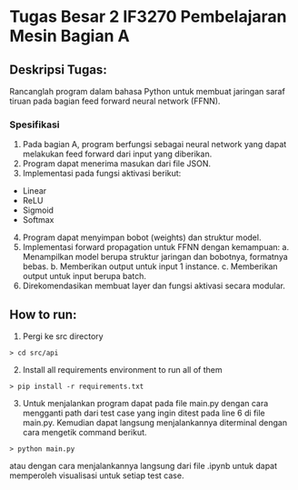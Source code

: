 # Tugas Besar 2 IF3270 Pembelajaran Mesin Bagian A

## Deskripsi Tugas:
Rancanglah program dalam bahasa Python untuk membuat jaringan saraf tiruan pada bagian
feed forward neural network (FFNN).
### Spesifikasi
1. Pada bagian A, program berfungsi sebagai neural network yang dapat melakukan feed forward dari input yang diberikan.
2. Program dapat menerima masukan dari file JSON.
3. Implementasi pada fungsi aktivasi berikut:
- Linear
- ReLU
- Sigmoid
- Softmax
4. Program dapat menyimpan bobot (weights) dan struktur model.
5. Implementasi forward propagation untuk FFNN dengan kemampuan:
a. Menampilkan model berupa struktur jaringan dan bobotnya, formatnya bebas.
b. Memberikan output untuk input 1 instance.
c. Memberikan output untuk input berupa batch.
6. Direkomendasikan membuat layer dan fungsi aktivasi secara modular.

## How to run:
1. Pergi ke src directory
```
> cd src/api
```
2. Install all requirements environment to run all of them
```
> pip install -r requirements.txt
```
3. Untuk menjalankan program dapat pada file main.py dengan cara mengganti path dari test case yang ingin ditest pada line 6 di file main.py. Kemudian dapat langsung menjalankannya diterminal dengan cara mengetik command berikut.
```
> python main.py
```
atau dengan cara menjalankannya langsung dari file .ipynb untuk dapat memperoleh visualisasi untuk setiap test case.